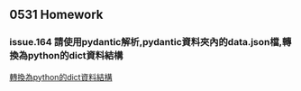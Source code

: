 ## 0531 Homework
### issue.164 請使用pydantic解析,pydantic資料夾內的data.json檔,轉換為python的dict資料結構

[轉換為python的dict資料結構]()